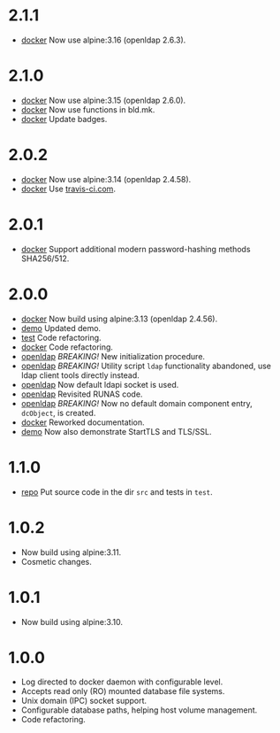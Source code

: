 # 2.1.1

- [docker](src/docker) Now use alpine:3.16 (openldap 2.6.3).

# 2.1.0

- [docker](src/docker) Now use alpine:3.15 (openldap 2.6.0).
- [docker](Makefile) Now use functions in bld.mk.
- [docker](ROADMAP.md) Update badges.

# 2.0.2

- [docker](src/docker) Now use alpine:3.14 (openldap 2.4.58).
- [docker](ROADMAP.md) Use [travis-ci.com](https://travis-ci.com/).

# 2.0.1

- [docker](Dockerfile) Support additional modern password-hashing methods SHA256/512.

# 2.0.0

- [docker](Dockerfile) Now build using alpine:3.13 (openldap 2.4.56).
- [demo](demo) Updated demo.
- [test](test) Code refactoring.
- [docker](src/docker/bin/docker-entrypoint.sh) Code refactoring.
- [openldap](src/openldap/bin/openldap-common.sh) _BREAKING!_ New initialization procedure.
- [openldap](src/openldap/bin/openldap-common.sh) _BREAKING!_ Utility script `ldap` functionality abandoned, use ldap client tools directly instead.
- [openldap](src/openldap/bin/openldap-common.sh) Now default ldapi socket is used.
- [openldap](src/openldap/bin/openldap-common.sh) Revisited RUNAS code.
- [openldap](src/openldap/config/slapd.ldif) _BREAKING!_ Now no default domain component entry, `dcObject`, is created.
- [docker](README.md) Reworked documentation.
- [demo](demo) Now also demonstrate StartTLS and TLS/SSL.

# 1.1.0

- [repo](src) Put source code in the dir `src` and tests in `test`.

# 1.0.2

- Now build using alpine:3.11.
- Cosmetic changes.

# 1.0.1

- Now build using alpine:3.10.

# 1.0.0

- Log directed to docker daemon with configurable level.
- Accepts read only (RO) mounted database file systems.
- Unix domain (IPC) socket support.
- Configurable database paths, helping host volume management.
- Code refactoring.
